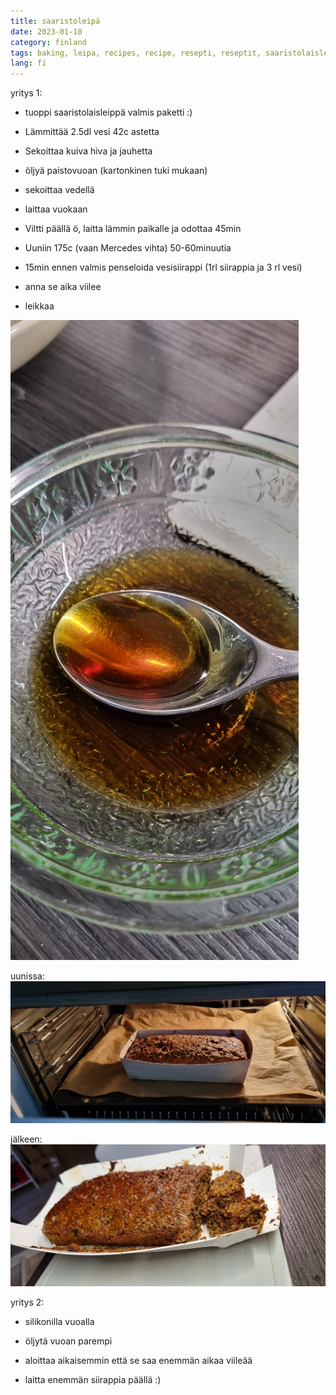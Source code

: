 ```yaml
---
title: saaristoleipä
date: 2023-01-18
category: finland
tags: baking, leipa, recipes, recipe, resepti, reseptit, saaristolaisleippa
lang: fi
---
```


yritys 1:

- tuoppi saaristolaisleippä valmis paketti :)

- Lämmittää 2.5dl vesi 42c astetta

- Sekoittaa kuiva hiva ja jauhetta

- öljyä paistovuoan (kartonkinen tuki mukaan)

- sekoittaa vedellä

- laittaa vuokaan

- Viltti päällä ö, laitta lämmin paikalle ja odottaa 45min

- Uuniin 175c (vaan Mercedes vihta) 50-60minuutia

- 15min ennen valmis penseloida vesisiirappi (1rl siirappia ja 3 rl vesi)

- anna se aika viilee

- leikkaa

![sokerivesi](images/20230114_102032-scaled.jpg)

uunissa: ![uunissa](images/20230114_102041-scaled.jpg)

jälkeen: ![valmis](images/20230114_110745-scaled.jpg)

yritys 2:

- silikonilla vuoalla

- öljytä vuoan parempi

- aloittaa aikaisemmin että se saa enemmän aikaa viileää

- laitta enemmän siirappia päällä :)
